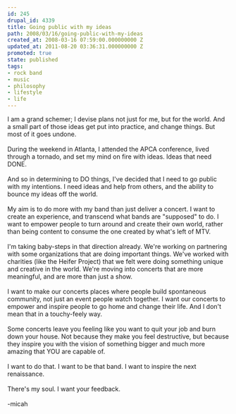```yaml
---
id: 245
drupal_id: 4339
title: Going public with my ideas
path: 2008/03/16/going-public-with-my-ideas
created_at: 2008-03-16 07:59:00.000000000 Z
updated_at: 2011-08-20 03:36:31.000000000 Z
promoted: true
state: published
tags:
- rock band
- music
- philosophy
- lifestyle
- life
---
```

I am a grand schemer; I devise plans not just for me, but for the world. And a small part of those ideas get put into practice, and change things. But most of it goes undone.<br /><br />During the weekend in Atlanta, I attended the APCA conference, lived through a tornado, and set my mind on fire with ideas. Ideas that need DONE.<br /><br />And so in determining to DO things, I've decided that I need to go public with my intentions. I need ideas and help from others, and the ability to bounce my ideas off the world.<br /><br />My aim is to do more with my band than just deliver a concert. I want to create an experience, and transcend what bands are "supposed" to do. I want to empower people to turn around and create their own world, rather than being content to consume the one created by what's left of MTV.<br /><br />I'm taking baby-steps in that direction already. We're working on partnering with some organizations that are doing important things. We've worked with charities (like the Heifer Project) that we felt were doing something unique and creative in the world. We're moving into concerts that are more meaningful, and are more than just a show.<br /><br />I want to make our concerts places where people build spontaneous community, not just an event people watch together. I want our concerts to empower and inspire people to go home and change their life. And I don't mean that in a touchy-feely way.<br /><br />Some concerts leave you feeling like you want to quit your job and burn down your house. Not because they make you feel destructive, but because they inspire you with the vision of something bigger and much more amazing that YOU are capable of.<br /><br />I want to do that. I want to be that band. I want to inspire the next renaissance.<br /><br />There's my soul. I want your feedback.<br /><br />-micah
